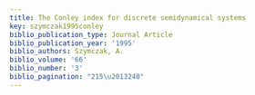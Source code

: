 ```yaml
---
title: The Conley index for discrete semidynamical systems
key: szymczak1995conley
biblio_publication_type: Journal Article
biblio_publication_year: '1995'
biblio_authors: Szymczak, A.
biblio_volume: '66'
biblio_number: '3'
biblio_pagination: "215\u2013240"
---
```

